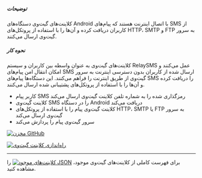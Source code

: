 ##### توضیحات

کلاینت‌های گیت‌وی دستگاه‌های Android با اتصال اینترنت هستند که پیام‌های SMS از کاربران دریافت کرده و آن‌ها را با استفاده از پروتکل‌های HTTP، SMTP و FTP به سرور گیت‌وی ارسال می‌کنند.

##### نحوه کار

کلاینت‌های گیت‌وی به عنوان واسطه بین کاربران و سیستم RelaySMS عمل می‌کنند و امکان انتقال امن پیام‌های SMS ارسال شده از کاربران بدون دسترسی اینترنت به سرور گیت‌وی از طریق اینترنت را فراهم می‌کنند. این دستگاه‌ها پیام‌های SMS را دریافت کرده و آن‌ها را با استفاده از پروتکل‌های پشتیبانی شده ارسال می‌کنند.

- کاربر پیام SMS رمزگذاری شده را به شماره تلفن کلاینت گیت‌وی ارسال می‌کند
- کلاینت گیت‌وی SMS را در دستگاه Android دریافت می‌کند
- کلاینت گیت‌وی پیام را با استفاده از پروتکل‌های HTTP، SMTP یا FTP به سرور گیت‌وی ارسال می‌کند
- سرور گیت‌وی پیام را پردازش می‌کند

[![مخزن GitHub](https://img.shields.io/badge/GitHub-Source_Code-black?logo=github)](https://github.com/dekusms/DekuSMS-Android)

[![راه‌اندازی کلاینت گیت‌وی](https://img.shields.io/badge/📚_Docs-Setup_Guide-blue?style=for-the-badge)](https://docs.smswithoutborders.com/docs/Gateway%20Clients%20Guide/GatewayClientsGuide)

---

برای فهرست کاملی از کلاینت‌های گیت‌وی موجود، [![کلاینت‌های موجود JSON](https://img.shields.io/badge/_کلاینت‌های_موجود-JSON-blue?style=for-the-badge)](https://gatewayserver.smswithoutborders.com/v3/clients) را مشاهده کنید.
